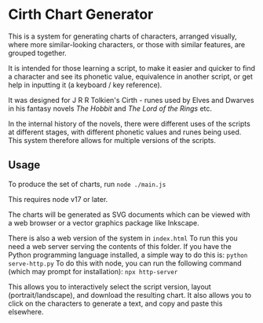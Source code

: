 Cirth Chart Generator
=====================

This is a system for generating charts of characters, arranged visually,
where more similar-looking characters, or those with similar features,
are grouped together.

It is intended for those learning a script, to make it easier and quicker
to find a character and see its phonetic value, equivalence in another script,
or get help in inputting it (a keyboard / key reference).

It was designed for J R R Tolkien's Cirth - runes used by Elves and Dwarves in his
fantasy novels _The Hobbit_ and _The Lord of the Rings_ etc.

In the internal history of the novels, there were different uses of the scripts
at different stages, with different phonetic values and runes being used.
This system therefore allows for multiple versions of the scripts.

Usage
-----

To produce the set of charts, run `node ./main.js`

This requires node v17 or later.

The charts will be generated as SVG documents which can be viewed with a web browser
or a vector graphics package like Inkscape.

There is also a web version of the system in `index.html`
To run this you need a web server serving the contents of this folder.
If you have the Python programming language installed, a simple way to do this is:
`python serve-http.py`
To do this with node, you can run the following command (which may prompt for installation):
`npx http-server`

This allows you to interactively select the script version, layout (portrait/landscape),
and download the resulting chart.
It also allows you to click on the characters to generate a text,
and copy and paste this elsewhere.

